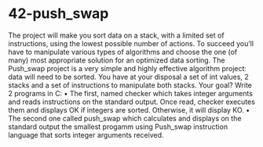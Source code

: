 # 42-push_swap
The project will make you sort data on a stack, with a limited set of instructions, using the lowest possible number of actions. To succeed you’ll have to manipulate various types of algorithms and choose the one (of many) most appropriate solution for an optimized data sorting.  The Push_swap project is a very simple and highly effective algorithm project: data will need to be sorted. You have at your disposal a set of int values, 2 stacks and a set of instructions to manipulate both stacks. Your goal? Write 2 programs in C: • The first, named checker which takes integer arguments and reads instructions on the standard output. Once read, checker executes them and displays OK if integers are sorted. Otherwise, it will display KO. • The second one called push_swap which calculates and displays on the standard output the smallest progamm using Push_swap instruction language that sorts integer arguments received.
